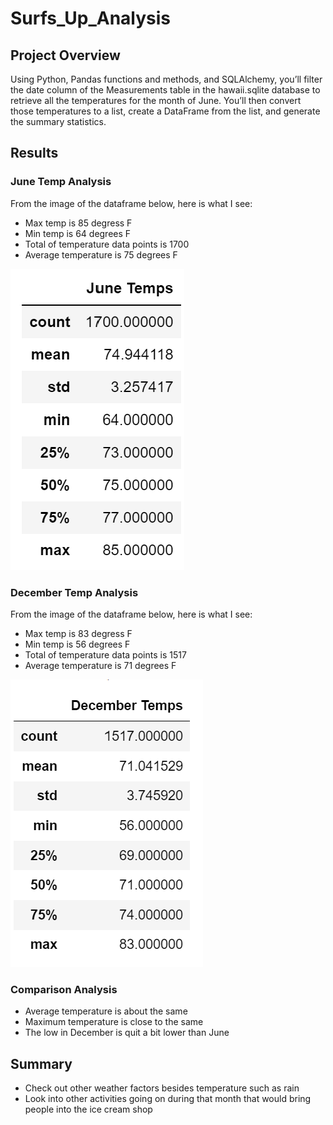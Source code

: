 # Surfs_Up_Analysis
## Project Overview 
Using Python, Pandas functions and methods, and SQLAlchemy, you’ll filter the date column of the Measurements table in the hawaii.sqlite database to retrieve all the temperatures for the month of June. You’ll then convert those temperatures to a list, create a DataFrame from the list, and generate the summary statistics.
## Results
### June Temp Analysis
From the image of the dataframe below, here is what I see:
- Max temp is 85 degress F
- Min temp is 64 degrees F
- Total of temperature data points is 1700
- Average temperature is 75 degrees F

![Resources/June_temps.png](https://github.com/lesliemayeux/Surfs_Up_Analysis/blob/feaaabacd33b3428756d2be3653d8b424b5f8a1e/Resources/June_temps.png)

### December Temp Analysis
From the image of the dataframe below, here is what I see:
- Max temp is 83 degress F
- Min temp is 56 degrees F
- Total of temperature data points is 1517
- Average temperature is 71 degrees F

![Resources/Dec_temps.png](https://github.com/lesliemayeux/Surfs_Up_Analysis/blob/2e17d561f51f646e483df7ddd4bc91a46ecf3462/Resources/Dec_temps.png)


### Comparison Analysis
- Average temperature is about the same
- Maximum temperature is close to the same
- The low in December is quit a bit lower than June

## Summary
- Check out other weather factors besides temperature such as rain
- Look into other activities going on during that month that would bring people into the ice cream shop
